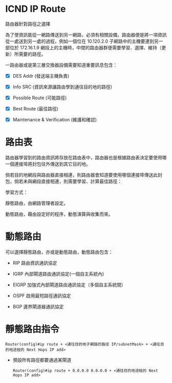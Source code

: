 # ICND IP Route
路由器針對路徑之選擇

為了使資訊能從一網路傳送到另一網路，必須有相關設備，路由器便是將一項資訊從一處送到另一處的過程，例如一個位在 10.120.2.0 子網路中的主機要連到另一部位於 172.16.1.9 網段上的主機時，中間的路由器群便需要學習、選擇、維持（更新）所需要的路徑。


一路由器或是第三層交換器設備需要知道重要訊息包含：

- [x] DES Addr (發送端主機負責)

- [x] Info SRC (資訊來源讓路由學到通往目的地的路徑)

- [x] Possible Route (可能路徑)

- [x] Best Route (最佳路徑)

- [x] Maintenance & Verification (維護和確認)

# 路由表

路由器學習到的路由資訊將存放在路由表中，路由器也是根據路由表決定要使用哪一個連接埠將封包往外傳送到其它目的地。

倘若目的地網段與路由器直接相連，則路由器會知道要使用哪個連接埠傳送此封包，倘若未與網段直接相連，則需要學習、計算最佳路徑：

學習方式：

靜態路由，由網路管理者設定。

動態路由，藉由設定好的程序，動態演算與收集而來。

# 動態路由

可以選擇靜態路由，亦或是動態路由，動態路由包含：

* RIP 路由資訊通訊協定

* IGRP 內部閘道路由通訊協定(一個自主系統內)

* EIGRP 加強式內部閘道路由通訊協定（多個自主系統間）

* OSPF 啟用最短路徑通訊協定

* BGP 邊界閘道器通訊協定

# 靜態路由指令

    Router(config)#ip route + <通往目的地子網路的路徑 IP/subnetMask> + <通往目的地途經的 Next Hops IP add>
    
* 預設所有路徑都要通過某閘道

      Router(config)#ip route + 0.0.0.0 0.0.0.0 + <通往目的地途經的 Next Hops IP add>




